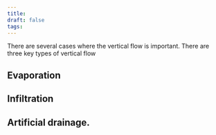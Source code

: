 ```yaml
---
title:
draft: false
tags:
---
```

 There are several cases where the vertical flow is important. There are three key types of vertical flow
## Evaporation
 
## Infiltration
 
## Artificial drainage.
 
 

